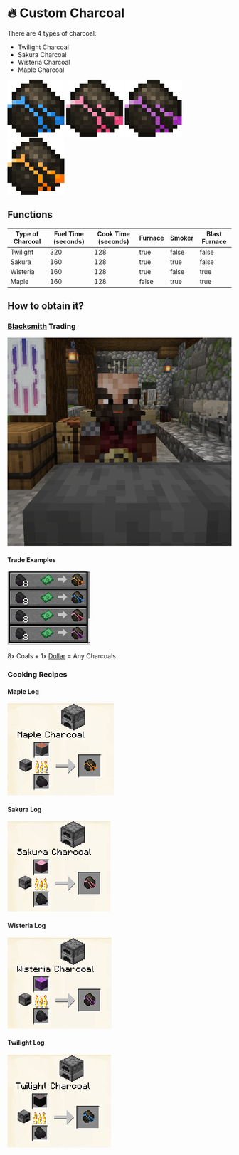 # 🔥 Custom Charcoal

There are 4 types of charcoal:

* Twilight Charcoal
* Sakura Charcoal
* Wisteria Charcoal
* Maple Charcoal

![Twilight Charcoal](<../.gitbook/assets/pixil-frame-0 (7).png>) ![Sakura Charcoal](<../.gitbook/assets/pixil-frame-0 (10).png>) ![Wisteria Charcoal](<../.gitbook/assets/pixil-frame-0 (9).png>) ![Maple Charcoal](<../.gitbook/assets/pixil-frame-0 (8).png>)

## Functions

<table><thead><tr><th>Type of Charcoal</th><th>Fuel Time (seconds)</th><th>Cook Time (seconds)</th><th data-type="checkbox">Furnace</th><th data-type="checkbox">Smoker</th><th data-type="checkbox">Blast Furnace</th></tr></thead><tbody><tr><td>Twilight</td><td>320</td><td>128</td><td>true</td><td>false</td><td>false</td></tr><tr><td>Sakura</td><td>160</td><td>128</td><td>true</td><td>true</td><td>false</td></tr><tr><td>Wisteria</td><td>160</td><td>128</td><td>true</td><td>false</td><td>true</td></tr><tr><td>Maple</td><td>160</td><td>128</td><td>false</td><td>true</td><td>true</td></tr></tbody></table>

## How to obtain it?

### [Blacksmith](broken-reference) Trading

![Trading NPC at the blacksmith](<../.gitbook/assets/image (94).png>)

#### Trade Examples

![](<../.gitbook/assets/image (53).png>)

8x Coals + 1x [Dollar](currencies/dollar.md) = Any Charcoals

### Cooking Recipes

#### Maple Log

![](<../.gitbook/assets/image (19).png>)

#### Sakura Log

![](<../.gitbook/assets/image (124).png>)

#### Wisteria Log

![](<../.gitbook/assets/image (137) (1).png>)

#### Twilight Log

![](<../.gitbook/assets/image (22).png>)

